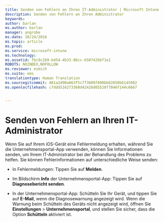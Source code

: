 ```yaml
---
title: Senden von Fehlern an Ihren IT-Administrator | Microsoft Intune
description: Senden von Fehlern an Ihren Administrator
keywords: 
author: barlan
ms.author: barlan
manager: angrobe
ms.date: 10/24/2016
ms.topic: article
ms.prod: 
ms.service: microsoft-intune
ms.technology: 
ms.assetid: fbc9c2b9-b454-4b33-86cc-650742bbf1e1
ROBOTS: NOINDEX,NOFOLLOW
ms.reviewer: esmich
ms.suite: ems
translationtype: Human Translation
ms.sourcegitcommit: 881a2d90a863f5c7f3809f890bb82850b6145982
ms.openlocfilehash: c7ddd516273360d42426d05528f7846f144c6667


---
```



# Senden von Fehlern an Ihren IT-Administrator

Wenn Sie auf Ihrem iOS-Gerät eine Fehlermeldung erhalten, während Sie die Unternehmensportal-App verwenden, können Sie Informationen senden, um Ihrem IT-Administrator bei der Behandlung des Problems zu helfen. Sie können Fehlerinformationen auf unterschiedliche Weise senden:

-   In Fehlermeldungen: Tippen Sie auf **Melden**.

-   Im Bildschirm **Info** der Unternehmensportal-App: Tippen Sie auf **Diagnosebericht senden**.

-   In der Unternehmensportal-App: Schütteln Sie Ihr Gerät, und tippen Sie auf **E-Mail**, wenn die Diagnosewarnung angezeigt wird. Wenn die Warnung beim Schütteln des Geräts nicht angezeigt wird, öffnen Sie **Einstellungen** &gt; **Unternehmensportal**, und stellen Sie sicher, dass die Option **Schütteln** aktiviert ist.



<!--HONumber=Oct16_HO2-->


